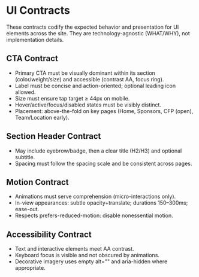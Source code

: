 # UI Contracts

These contracts codify the expected behavior and presentation for UI elements across the site. They are technology-agnostic (WHAT/WHY), not implementation details.

## CTA Contract

-   Primary CTA must be visually dominant within its section (color/weight/size) and accessible (contrast AA, focus ring).
-   Label must be concise and action-oriented; optional leading icon allowed.
-   Size must ensure tap target ≥ 44px on mobile.
-   Hover/active/focus/disabled states must be visibly distinct.
-   Placement: above-the-fold on key pages (Home, Sponsors, CFP (open), Team/Location early).

## Section Header Contract

-   May include eyebrow/badge, then a clear title (H2/H3) and optional subtitle.
-   Spacing must follow the spacing scale and be consistent across pages.

## Motion Contract

-   Animations must serve comprehension (micro-interactions only).
-   In-view appearances: subtle opacity+translate; durations 150–300ms; ease-out.
-   Respects prefers-reduced-motion: disable nonessential motion.

## Accessibility Contract

-   Text and interactive elements meet AA contrast.
-   Keyboard focus is visible and not obscured by animations.
-   Decorative imagery uses empty alt="" and aria-hidden where appropriate.

